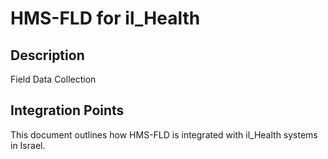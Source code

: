 # HMS-FLD for il_Health

## Description

Field Data Collection

## Integration Points

This document outlines how HMS-FLD is integrated with il_Health systems in Israel.
